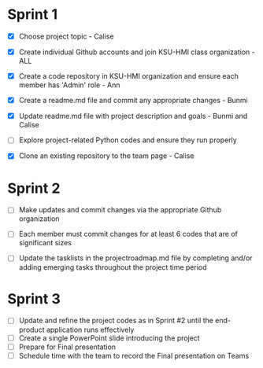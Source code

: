 # Sprint 1

- [x] Choose project topic - Calise
- [x] Create individual Github accounts and join KSU-HMI class organization - ALL
- [x] Create a code repository in KSU-HMI organization and ensure each member has 'Admin' role - Ann
- [x] Create a readme.md file and commit any appropriate changes - Bunmi
- [x] Update readme.md file with project description and goals - Bunmi and Calise
- [ ] Explore project-related Python codes and ensure they run properly
- [x] Clone an existing repository to the team page - Calise


# Sprint 2

- [ ] Make updates and commit changes via the appropriate Github organization
- [ ] Each member must commit changes for at least 6 codes that are of significant sizes
- [ ] Update the tasklists in the projectroadmap.md file by completing and/or adding emerging tasks throughout the project time period


# Sprint 3

- [ ] Update and refine the project codes as in Sprint #2 until the end-product application runs effectively
- [ ] Create a single PowerPoint slide introducing the project
- [ ] Prepare for Final presentation
- [ ] Schedule time with the team to record the Final presentation on Teams
